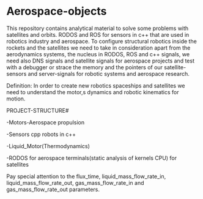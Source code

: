 # Aerospace-objects
This repository contains analytical material to solve some problems with satellites and orbits.
RODOS and ROS for sensors in c++ that are used in robotics industry and aerospace. To configure structural robotics inside the rockets and the satellites we need to take in consideration apart from the aerodynamics systems, the nucleus in RODOS, ROS
and c++ signals, we need also DNS signals and satellite signals for aerospace projects and test with a debugger or strace the
memory and the pointers of our satellite-sensors and server-signals for robotic systems and aerospace research.

Definition:
In order to create new robotics spaceships and satellites we need to understand the motor,s dynamics and robotic kinematics for motion.

PROJECT-STRUCTURE#

-Motors-Aerospace propulsion

-Sensors cpp robots in c++

-Liquid_Motor(Thermodynamics)

-RODOS for aerospace terminals(static analysis of kernels CPU) for satellites

Pay special attention to the flux_time, liquid_mass_flow_rate_in, liquid_mass_flow_rate_out, gas_mass_flow_rate_in and gas_mass_flow_rate_out parameters.
